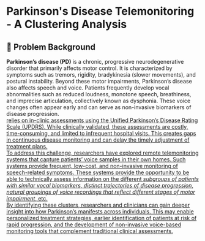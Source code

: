 # Parkinson's Disease Telemonitoring - A Clustering Analysis

## 📖 Problem Background

**Parkinson’s disease (PD)** is a chronic, progressive neurodegenerative disorder that primarily affects motor control. It is characterized by symptoms such as tremors, rigidity, bradykinesia (slower movements), and postural instability. Beyond these motor impairments, Parkinson’s disease also affects speech and voice. Patients frequently develop vocal abnormalities such as reduced loudness, monotone speech, breathiness, and imprecise articulation, collectively known as dysphonia. These voice changes often appear early and can serve as non-invasive biomarkers of disease progression.  
<u Traditional monitoring of PD progression u> relies on in-clinic assessments using the Unified Parkinson’s Disease Rating Scale (UPDRS). While clinically validated, these assessments are costly, time-consuming, and limited to infrequent hospital visits. This creates gaps in continuous disease monitoring and can delay the timely adjustment of treatment plans.  
To address this challenge, researchers have explored remote telemonitoring systems that capture patients’ voice samples in their own homes. Such systems provide frequent, low-cost, and non-invasive monitoring of speech-related symptoms. These systems provide the opportunity to be able to technically assess information on the different *subgroups of patients with similar vocal biomarkers*, *distinct trajectories of disease progression*, *natural groupings of voice recordings that reflect different stages of motor impairment*, etc.  
By identifying these clusters, researchers and clinicians can gain deeper insight into how Parkinson’s manifests across individuals. This may enable personalized treatment strategies, earlier identification of patients at risk of rapid progression, and the development of non-invasive voice-based monitoring tools that complement traditional clinical assessments.